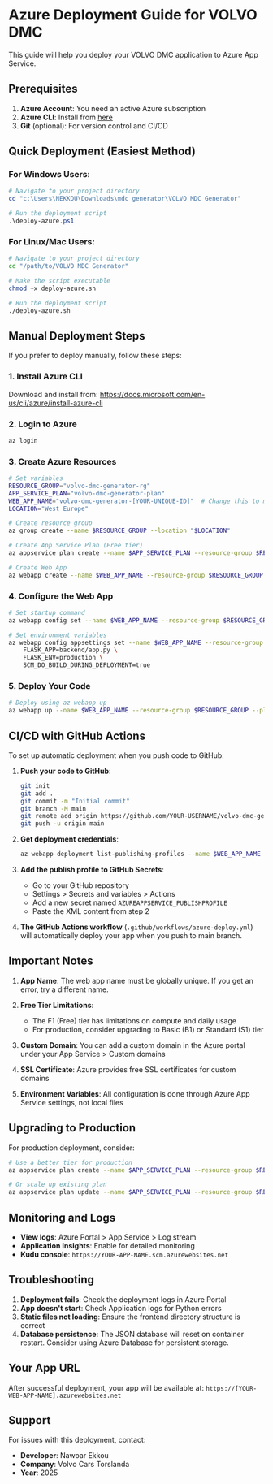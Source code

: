 # Azure Deployment Guide for VOLVO DMC

This guide will help you deploy your VOLVO DMC application to Azure App Service.

## Prerequisites

1. **Azure Account**: You need an active Azure subscription
2. **Azure CLI**: Install from [here](https://docs.microsoft.com/en-us/cli/azure/install-azure-cli)
3. **Git** (optional): For version control and CI/CD

## Quick Deployment (Easiest Method)

### For Windows Users:
```powershell
# Navigate to your project directory
cd "c:\Users\NEKKOU\Downloads\mdc generator\VOLVO MDC Generator"

# Run the deployment script
.\deploy-azure.ps1
```

### For Linux/Mac Users:
```bash
# Navigate to your project directory
cd "/path/to/VOLVO MDC Generator"

# Make the script executable
chmod +x deploy-azure.sh

# Run the deployment script
./deploy-azure.sh
```

## Manual Deployment Steps

If you prefer to deploy manually, follow these steps:

### 1. Install Azure CLI
Download and install from: https://docs.microsoft.com/en-us/cli/azure/install-azure-cli

### 2. Login to Azure
```bash
az login
```

### 3. Create Azure Resources
```bash
# Set variables
RESOURCE_GROUP="volvo-dmc-generator-rg"
APP_SERVICE_PLAN="volvo-dmc-generator-plan"
WEB_APP_NAME="volvo-dmc-generator-[YOUR-UNIQUE-ID]"  # Change this to make it unique
LOCATION="West Europe"

# Create resource group
az group create --name $RESOURCE_GROUP --location "$LOCATION"

# Create App Service Plan (Free tier)
az appservice plan create --name $APP_SERVICE_PLAN --resource-group $RESOURCE_GROUP --sku F1 --is-linux

# Create Web App
az webapp create --name $WEB_APP_NAME --resource-group $RESOURCE_GROUP --plan $APP_SERVICE_PLAN --runtime "PYTHON:3.11"
```

### 4. Configure the Web App
```bash
# Set startup command
az webapp config set --name $WEB_APP_NAME --resource-group $RESOURCE_GROUP --startup-file "gunicorn --bind 0.0.0.0:8000 --workers 4 backend.app:app"

# Set environment variables
az webapp config appsettings set --name $WEB_APP_NAME --resource-group $RESOURCE_GROUP --settings \
    FLASK_APP=backend/app.py \
    FLASK_ENV=production \
    SCM_DO_BUILD_DURING_DEPLOYMENT=true
```

### 5. Deploy Your Code
```bash
# Deploy using az webapp up
az webapp up --name $WEB_APP_NAME --resource-group $RESOURCE_GROUP --plan $APP_SERVICE_PLAN --runtime "PYTHON:3.11" --location "$LOCATION"
```

## CI/CD with GitHub Actions

To set up automatic deployment when you push code to GitHub:

1. **Push your code to GitHub**:
   ```bash
   git init
   git add .
   git commit -m "Initial commit"
   git branch -M main
   git remote add origin https://github.com/YOUR-USERNAME/volvo-dmc-generator.git
   git push -u origin main
   ```

2. **Get deployment credentials**:
   ```bash
   az webapp deployment list-publishing-profiles --name $WEB_APP_NAME --resource-group $RESOURCE_GROUP --xml
   ```

3. **Add the publish profile to GitHub Secrets**:
   - Go to your GitHub repository
   - Settings > Secrets and variables > Actions
   - Add a new secret named `AZUREAPPSERVICE_PUBLISHPROFILE`
   - Paste the XML content from step 2

4. **The GitHub Actions workflow** (`.github/workflows/azure-deploy.yml`) will automatically deploy your app when you push to main branch.

## Important Notes

1. **App Name**: The web app name must be globally unique. If you get an error, try a different name.

2. **Free Tier Limitations**: 
   - The F1 (Free) tier has limitations on compute and daily usage
   - For production, consider upgrading to Basic (B1) or Standard (S1) tier

3. **Custom Domain**: You can add a custom domain in the Azure portal under your App Service > Custom domains

4. **SSL Certificate**: Azure provides free SSL certificates for custom domains

5. **Environment Variables**: All configuration is done through Azure App Service settings, not local files

## Upgrading to Production

For production deployment, consider:

```bash
# Use a better tier for production
az appservice plan create --name $APP_SERVICE_PLAN --resource-group $RESOURCE_GROUP --sku B1 --is-linux

# Or scale up existing plan
az appservice plan update --name $APP_SERVICE_PLAN --resource-group $RESOURCE_GROUP --sku B1
```

## Monitoring and Logs

- **View logs**: Azure Portal > App Service > Log stream
- **Application Insights**: Enable for detailed monitoring
- **Kudu console**: `https://YOUR-APP-NAME.scm.azurewebsites.net`

## Troubleshooting

1. **Deployment fails**: Check the deployment logs in Azure Portal
2. **App doesn't start**: Check Application logs for Python errors
3. **Static files not loading**: Ensure the frontend directory structure is correct
4. **Database persistence**: The JSON database will reset on container restart. Consider using Azure Database for persistent storage.

## Your App URL

After successful deployment, your app will be available at:
`https://[YOUR-WEB-APP-NAME].azurewebsites.net`

## Support

For issues with this deployment, contact:
- **Developer**: Nawoar Ekkou
- **Company**: Volvo Cars Torslanda
- **Year**: 2025
